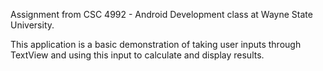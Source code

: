 Assignment from CSC 4992 - Android Development class at Wayne State University.

This application is a basic demonstration of taking user inputs through TextView and using this input to calculate and display results.